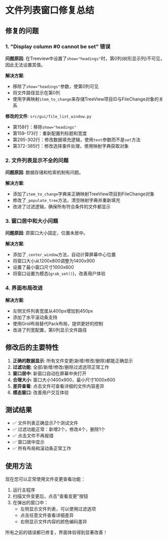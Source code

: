 # 文件列表窗口修复总结

## 修复的问题

### 1. "Display column #0 cannot be set" 错误
**问题原因**: 在Treeview中设置了`show="headings"`时，第0列(树形显示列)不可见，因此无法设置其值。

**解决方案**: 
- 移除了`show="headings"`参数，使第0列可见
- 将文件路径显示在第0列
- 使用字典映射`item_to_change`来存储TreeView项目ID与FileChange对象的关系

**修改的文件**: `src/gui/file_list_window.py`
- 第158行：移除`show="headings"`
- 第159-173行：重新配置列标题和宽度
- 第295-302行：修改数据填充逻辑，使用`text`参数而不是`set`方法
- 第372-385行：修改选择事件处理，使用映射字典获取对象

### 2. 文件列表显示不全的问题
**问题原因**: 数据存储和检索机制有问题。

**解决方案**:
- 添加了`item_to_change`字典来正确映射TreeView项目到FileChange对象
- 修改了`_populate_tree`方法，清空映射字典并重新填充
- 改进了过滤逻辑，确保所有符合条件的文件都显示

### 3. 窗口居中和大小问题
**问题原因**: 原窗口大小固定，位置未居中。

**解决方案**:
- 添加了`_center_window`方法，自动计算屏幕中心位置
- 将窗口大小从1200x800调整为1400x900
- 设置了最小窗口尺寸1000x600
- 将窗口设置为模态(`grab_set()`)，改善用户体验

### 4. 界面布局改进
**解决方案**:
- 左侧文件列表宽度从400px增加到450px
- 添加了水平滚动条支持
- 使用Grid布局替代Pack布局，提供更好的控制
- 改进了列宽配置，第0列显示文件路径

## 修改后的主要特性

1. **正确的数据显示**: 所有文件变更(新增/修改/删除)都能正确显示
2. **过滤功能**: 全部/新增/修改/删除过滤选项正常工作
3. **窗口居中**: 新窗口自动在屏幕中央打开
4. **合理大小**: 窗口大小1400x900，最小尺寸1000x600
5. **差异查看**: 点击文件可查看详细的文件内容差异
6. **模态窗口**: 改善用户交互体验

## 测试结果

- ✅ 文件列表正确显示7个测试文件
- ✅ 过滤功能正常：新增2个，修改4个，删除1个
- ✅ 点击文件不再报错
- ✅ 窗口居中显示
- ✅ 所有布局和滚动条正常工作

## 使用方法

现在您可以正常使用文件变更查看功能：
1. 运行主程序
2. 扫描文件变更后，点击"查看变更"按钮
3. 在弹出的窗口中：
   - 左侧显示文件列表，可以使用过滤选项
   - 点击任意文件查看详细差异
   - 右侧显示文件内容的颜色编码差异

所有之前的错误都已修复，界面体验得到显著改善！